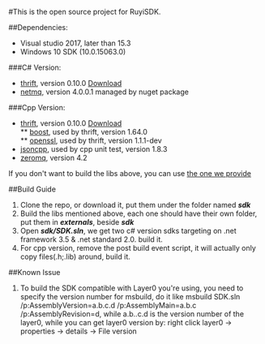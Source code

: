 #This is the open source project for RuyiSDK.

##Dependencies:  
* Visual studio 2017, later than 15.3   
* Windows 10 SDK (10.0.15063.0)

###C# Version:  
* [thrift](https://thrift.apache.org/), version 0.10.0 [Download](http://archive.apache.org/dist/thrift/0.10.0/)
* [netmq](https://netmq.readthedocs.io/en/latest/), version 4.0.0.1 managed by nuget package

###Cpp Version:  
* [thrift](https://thrift.apache.org/), version 0.10.0 [Download](http://archive.apache.org/dist/thrift/0.10.0/)   
** [boost](http://www.boost.org/), used by thrift, version 1.64.0   
** [openssl](https://www.openssl.org/), used by thrift, version 1.1.1-dev  
* [jsoncpp](https://github.com/open-source-parsers/jsoncpp), used by cpp unit test, version 1.8.3    
* [zeromq](http://zeromq.org/), version 4.2

If you don't want to build the libs above, you can use [the one we provide](https://bitbucket.org/playruyi/sdk_source/downloads/externals.zip)

##Build Guide
1. Clone the repo, or download it, put them under the folder named ___sdk___
1. Build the libs mentioned above, each one should have their own folder, put them in ___externals___, beside ___sdk___
1. Open ___sdk/SDK.sln___, we get two c# version sdks targeting on .net framework 3.5 & .net standard 2.0. build it.
1. For cpp version, remove the post build event script, it will actually only copy files(.h;.lib) around, build it.


##Known Issue
1. To build the SDK compatible with Layer0 you're using, you need to specify the version number for msbuild, do it like msbuild SDK.sln /p:AssemblyVersion=a.b.c.d /p:AssemblyMain=a.b.c /p:AssemblyRevision=d, while a.b..c.d is the version number of the layer0, while you can get layer0 version by: right click layer0 -> properties -> details -> File version
